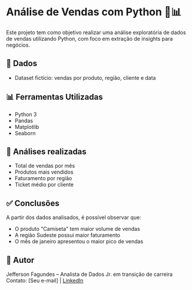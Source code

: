 # Análise de Vendas com Python 🐍📊

Este projeto tem como objetivo realizar uma análise exploratória de dados de vendas utilizando Python, com foco em extração de insights para negócios.

## 📁 Dados

- Dataset fictício: vendas por produto, região, cliente e data

## 📊 Ferramentas Utilizadas

- Python 3
- Pandas
- Matplotlib
- Seaborn

## 🔎 Análises realizadas

- Total de vendas por mês
- Produtos mais vendidos
- Faturamento por região
- Ticket médio por cliente

## ✅ Conclusões

A partir dos dados analisados, é possível observar que:
- O produto "Camiseta" tem maior volume de vendas
- A região Sudeste possui maior faturamento
- O mês de janeiro apresentou o maior pico de vendas

## 📌 Autor

Jefferson Fagundes – Analista de Dados Jr. em transição de carreira  
Contato: [Seu e-mail] | [LinkedIn](https://www.linkedin.com)
